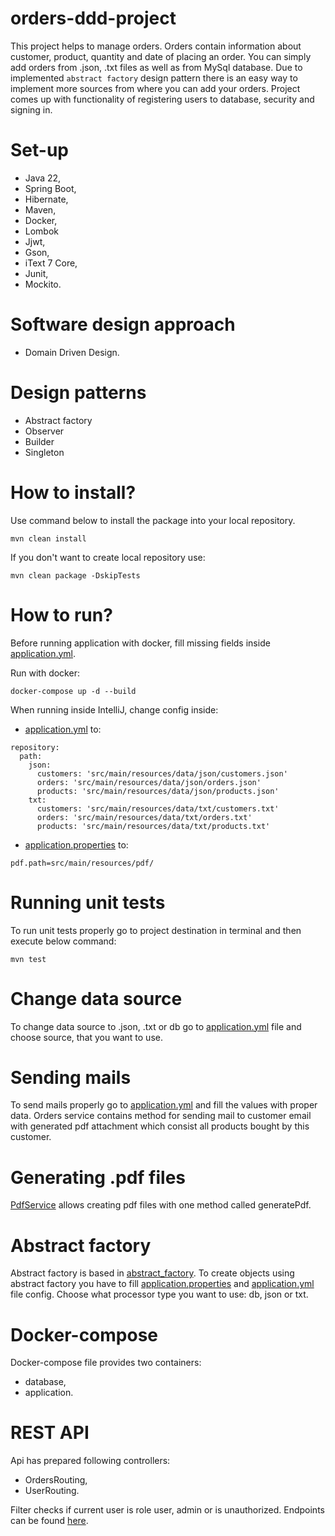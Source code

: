 # orders-ddd-project

This project helps to manage orders. Orders contain information about customer, product, quantity and date
of placing an order. You can simply add orders from .json, .txt files as well as from MySql database.
Due to implemented `abstract factory` design pattern there is an easy way to implement more sources from where you can
add your orders.
Project comes up with functionality of registering users to database, security and signing in.

# Set-up

- Java 22,
- Spring Boot,
- Hibernate,
- Maven,
- Docker,
- Lombok
- Jjwt,
- Gson,
- iText 7 Core,
- Junit,
- Mockito.

# Software design approach
- Domain Driven Design.

# Design patterns
- Abstract factory
- Observer
- Builder
- Singleton

# How to install?

Use command below to install the package into your local repository.
```
mvn clean install
```
If you don't want to create local repository use:
```
mvn clean package -DskipTests
```

# How to run?

Before running application with docker, fill missing fields inside [application.yml](src/main/resources/application.yml).

Run with docker:
```
docker-compose up -d --build
```

When running inside IntelliJ, change config inside:
- [application.yml](src/main/resources/application.yml) to:
```
repository:
  path:
    json:
      customers: 'src/main/resources/data/json/customers.json'
      orders: 'src/main/resources/data/json/orders.json'
      products: 'src/main/resources/data/json/products.json'
    txt:
      customers: 'src/main/resources/data/txt/customers.txt'
      orders: 'src/main/resources/data/txt/orders.txt'
      products: 'src/main/resources/data/txt/products.txt'
```
- [application.properties](src/main/resources/application.properties) to:
```
pdf.path=src/main/resources/pdf/
```

# Running unit tests

To run unit tests properly go to project destination in terminal and then execute below command:
```
mvn test
```

# Change data source

To change data source to .json, .txt or db go to [application.yml](src/main/resources/application.yml) file 
and choose source, that you want to use.

# Sending mails

To send mails properly go to [application.yml](src/main/resources/application.yml) and fill the values with proper data.
Orders service contains method for sending mail to customer email with generated pdf attachment which consist all
products bought by this customer.

# Generating .pdf files

[PdfService](src/main/java/com/app/application/service/pdf/PdfService.java) allows creating pdf files with one method
called generatePdf.

# Abstract factory

Abstract factory is based in [abstract_factory](src/main/java/com/app/domain/policy/abstract_factory).
To create objects using abstract factory you have to fill [application.properties](src/main/resources/application.properties)
and [application.yml](src/main/resources/application.yml) file config.
Choose what processor type you want to use: db, json or txt.

# Docker-compose

Docker-compose file provides two containers:
- database,
- application.

# REST API

Api has prepared following controllers:
- OrdersRouting,
- UserRouting.

Filter checks if current user is role user, admin or is unauthorized.
Endpoints can be found [here](src/main/java/com/app/infrastructure/api/controllers).
